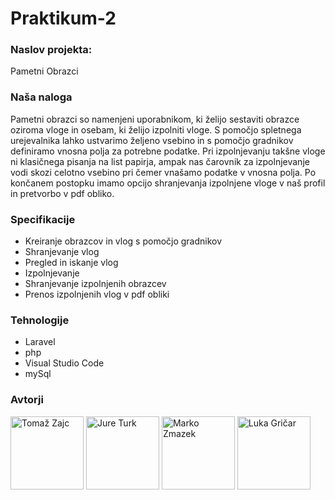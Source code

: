 # Praktikum-2


### Naslov projekta:
Pametni Obrazci

### Naša naloga
Pametni obrazci so namenjeni uporabnikom, ki želijo sestaviti obrazce oziroma vloge in osebam, ki želijo izpolniti vloge. S pomočjo spletnega urejevalnika lahko ustvarimo željeno vsebino in s pomočjo gradnikov definiramo vnosna polja za potrebne podatke. Pri izpolnjevanju takšne vloge ni klasičnega pisanja na list papirja, ampak nas čarovnik za izpolnjevanje vodi skozi celotno vsebino pri čemer vnašamo podatke v vnosna polja. Po končanem postopku imamo opcijo shranjevanja izpolnjene vloge v naš profil in pretvorbo v pdf obliko.

### Specifikacije
- Kreiranje obrazcov in vlog s pomočjo gradnikov
- Shranjevanje vlog
- Pregled in iskanje vlog
- Izpolnjevanje
- Shranjevanje izpolnjenih obrazcev
- Prenos izpolnjenih vlog v pdf obliki

### Tehnologije
- Laravel
- php
- Visual Studio Code
- mySql

### Avtorji

[<img alt="Tomaž Zajc" src="https://avatars2.githubusercontent.com/u/49161955?s=400&v=4" width="117">](https://github.com/KnightFury1)
[<img alt="Jure Turk" src="https://avatars3.githubusercontent.com/u/50578730?s=400&v=4" width="117">](https://github.com/Jurkko)
[<img alt="Marko Zmazek" src="https://avatars0.githubusercontent.com/u/39406652?s=400&v=4" width="117">](https://github.com/zmazk123)
[<img alt="Luka Gričar" src="https://avatars2.githubusercontent.com/u/33715913?s=400&v=4" width="117">](https://github.com/luks104)
